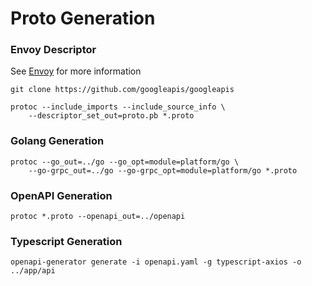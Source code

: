 # Proto Generation

### Envoy Descriptor

See [Envoy](https://www.envoyproxy.io/docs/envoy/latest/configuration/http/http_filters/grpc_json_transcoder_filter) for more information

```
git clone https://github.com/googleapis/googleapis
```

```
protoc --include_imports --include_source_info \
    --descriptor_set_out=proto.pb *.proto
```

### Golang Generation

```
protoc --go_out=../go --go_opt=module=platform/go \
    --go-grpc_out=../go --go-grpc_opt=module=platform/go *.proto
```

### OpenAPI Generation

```
protoc *.proto --openapi_out=../openapi
```

### Typescript Generation

```
openapi-generator generate -i openapi.yaml -g typescript-axios -o ../app/api
```
